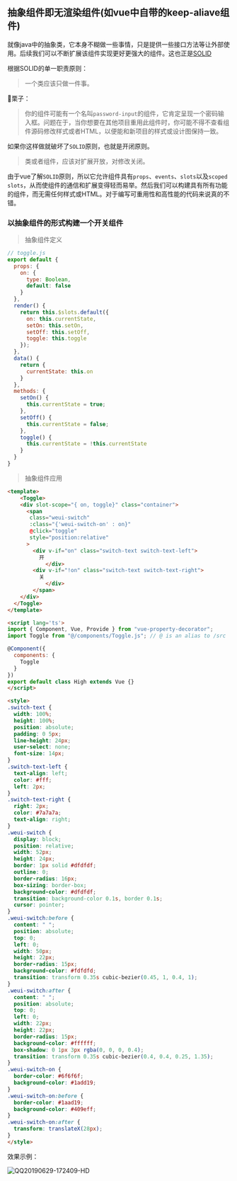 ## 抽象组件即无渲染组件(如vue中自带的keep-aliave组件)



就像java中的抽象类，它本身不糊做一些事情，只是提供一些接口方法等让外部使用。后续我们可以不断扩展该组件实现更好更强大的组件。这也正是[SOLID](https://blog.csdn.net/houzhizhen/article/details/79993880)

根据SOLID的单一职责原则：

> 一个类应该只做一件事。

🌰栗子：

>  你的组件可能有一个名叫`password-input`的组件，它肯定呈现一个密码输入框。问题在于，当你想要在其他项目重用此组件时，你可能不得不查看组件源码修改样式或者HTML，以便能和新项目的样式或设计图保持一致。

如果你这样做就破坏了`SOLID`原则，也就是开闭原则。

> 类或者组件，应该对扩展开放，对修改关闭。

由于vue了解`SOLID`原则，所以它允许组件具有`props`、`events`、`slots`以及`scoped slots`，从而使组件的通信和扩展变得轻而易举。然后我们可以构建具有所有功能的组件，而无需任何样式或HTML。对于编写可重用性和高性能的代码来说真的不错。



### 以抽象组件的形式构建一个开关组件

> 抽象组件定义

```javascript
// toggle.js
export default {
  props: {
    on: {
      type: Boolean,
      default: false
    }
  },
  render() {
    return this.$slots.default({
      on: this.currentState,
      setOn: this.setOn,
      setOff: this.setOff,
      toggle: this.toggle
    });
  },
  data() {
    return {
      currentState: this.on
    }
  },
  methods: {
    setOn() {
      this.currentState = true;
    },
    setOff() {
      this.currentState = false;
    },
    toggle() {
      this.currentState = !this.currentState
    }
  }
}
```



> 抽象组件应用

```html
<template>
	<Toggle>
    <div slot-scope="{ on, toggle}" class="container">
      <span 
       class="weui-switch"
       :class="{'weui-switch-on' : on}"
       @click="toggle"
       style="position:relative"
      >
        <div v-if="on" class="switch-text switch-text-left">
          开
  			</div>
        <div v-if="!on" class="switch-text switch-text-right">
          关
  			</div>
  		</span>
  	</div>
  </Toggle>
</template>

<script lang='ts'>
import { Component, Vue, Provide } from "vue-property-decorator";
import Toggle from "@/components/Toggle.js"; // @ is an alias to /src

@Component({
  components: {
    Toggle
  }
})
export default class High extends Vue {}
</script>

<style>
.switch-text {
  width: 100%;
  height: 100%;
  position: absolute;
  padding: 0 5px;
  line-height: 24px;
  user-select: none;
  font-size: 14px;
}
.switch-text-left {
  text-align: left;
  color: #fff;
  left: 2px;
}
.switch-text-right {
  right: 2px;
  color: #7a7a7a;
  text-align: right;
}
.weui-switch {
  display: block;
  position: relative;
  width: 52px;
  height: 24px;
  border: 1px solid #dfdfdf;
  outline: 0;
  border-radius: 16px;
  box-sizing: border-box;
  background-color: #dfdfdf;
  transition: background-color 0.1s, border 0.1s;
  cursor: pointer;
}
.weui-switch:before {
  content: " ";
  position: absolute;
  top: 0;
  left: 0;
  width: 50px;
  height: 22px;
  border-radius: 15px;
  background-color: #fdfdfd;
  transition: transform 0.35s cubic-bezier(0.45, 1, 0.4, 1);
}
.weui-switch:after {
  content: " ";
  position: absolute;
  top: 0;
  left: 0;
  width: 22px;
  height: 22px;
  border-radius: 15px;
  background-color: #ffffff;
  box-shadow: 0 1px 3px rgba(0, 0, 0, 0.4);
  transition: transform 0.35s cubic-bezier(0.4, 0.4, 0.25, 1.35);
}
.weui-switch-on {
  border-color: #6f6f6f;
  background-color: #1add19;
}
.weui-switch-on:before {
  border-color: #1aad19;
  background-color: #409eff;
}
.weui-switch-on:after {
  transform: translateX(28px);
}
</style>
```

效果示例：

![QQ20190629-172409-HD](https://imgoss.bfrontend.com/2019-06-29-092440.gif)

